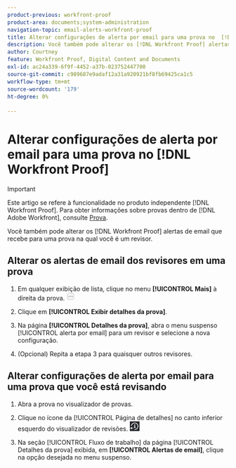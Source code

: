 ```yaml
---
product-previous: workfront-proof
product-area: documents;system-administration
navigation-topic: email-alerts-workfront-proof
title: Alterar configurações de alerta por email para uma prova no  [!DNL Workfront Proof]
description: Você também pode alterar os [!DNL Workfront Proof] alertas de email que recebe para uma prova na qual é revisor.
author: Courtney
feature: Workfront Proof, Digital Content and Documents
exl-id: ac24a339-6f9f-4452-a37b-023752447700
source-git-commit: c989687e9adaf12a31a920921bf8fb69425ca1c5
workflow-type: tm+mt
source-wordcount: '179'
ht-degree: 0%

---
```


# Alterar configurações de alerta por email para uma prova no [!DNL Workfront Proof]

>[!IMPORTANT]
>
>Este artigo se refere à funcionalidade no produto independente [!DNL Workfront Proof]. Para obter informações sobre provas dentro de [!DNL Adobe Workfront], consulte [Prova](../../../review-and-approve-work/proofing/proofing.md).

Você também pode alterar os [!DNL Workfront Proof] alertas de email que recebe para uma prova na qual você é um revisor.

## Alterar os alertas de email dos revisores em uma prova

1. Em qualquer exibição de lista, clique no menu **[!UICONTROL Mais]** à direita da prova. ![](assets/more-button-small.png)

1. Clique em **[!UICONTROL Exibir detalhes da prova]**.
1. Na página **[!UICONTROL Detalhes da prova]**, abra o menu suspenso [!UICONTROL alerta por email] para um revisor e selecione a nova configuração.
1. (Opcional) Repita a etapa 3 para quaisquer outros revisores.

## Alterar configurações de alerta por email para uma prova que você está revisando

1. Abra a prova no visualizador de provas.
1. Clique no ícone da [!UICONTROL Página de detalhes] no canto inferior esquerdo do visualizador de revisões. ![Detalhes_página_btn.png](assets/details-page-btn.png)

1. Na seção [!UICONTROL Fluxo de trabalho] da página [!UICONTROL Detalhes da prova] exibida, em **[!UICONTROL Alertas de email]**, clique na opção desejada no menu suspenso.
